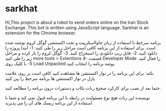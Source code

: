 # sarkhat
Hi,This project is about a robot to send orders online on the Iran Stock Exchange. This bot is written using JavaScript language. Sarkhat is an extension for the Chrome browser.


برنامه سرخط با استفاده از زبان جاوااسکریپت و تحت اکستنشن گوگل کروم نوشته شده است. برای استفاده از این برنامه کافی است مراحل زیر را طی کنید:
1- ابتدا پروژه را دانلود کنید.
2- فایل زیپ دانلودی را استخراج کنید.
3- گوگل کروم را باز کرده و مراحل زیر را طی کنید
  more tools > Extentions 
4- قسمت Developer Mode را فعال کنید.
5- با کلیک روی Load Unpacked پوشه برنامه را انتخاب کنید.

نکته: برای این برنامه را در نوار اکستنشن ها مشاهده کنید کافی است بر روی علامت پازل در نوار اکستنشن ها برنامه سرخط را پین کنید

حتما بعد از نصب برای کارکرد صحیح ربات نکات و دستورات درون برنامه را مطالعه کنید.

نویسنده این ربات هیچ نوع مسئولیت در رابطه با این برنامه قبول نمی کند و شما با استفاده از این برنامه ریسک های آن را می پذیرید.

